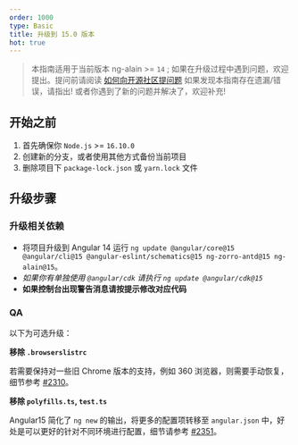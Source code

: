 ```yaml
---
order: 1000
type: Basic
title: 升级到 15.0 版本
hot: true
---
```


> 本指南适用于当前版本 ng-alain >= `14` ;
> 如果在升级过程中遇到问题，欢迎提出。提问前请阅读 [如何向开源社区提问题](https://github.com/seajs/seajs/issues/545)
> 如果发现本指南存在遗漏/错误，请指出!
> 或者你遇到了新的问题并解决了，欢迎补充!

## 开始之前

1. 首先确保你 `Node.js` >= `16.10.0`
2. 创建新的分支，或者使用其他方式备份当前项目
3. 删除项目下 `package-lock.json` 或 `yarn.lock` 文件

## 升级步骤

### 升级相关依赖

- 将项目升级到 Angular 14 运行 `ng update @angular/core@15 @angular/cli@15 @angular-eslint/schematics@15 ng-zorro-antd@15 ng-alain@15`。
- _如果你有单独使用 `@angular/cdk` 请执行 `ng update @angular/cdk@15`_
- **如果控制台出现警告消息请按提示修改对应代码**

### QA

以下为可选升级：

**移除 `.browserslistrc`**

若需要保持对一些旧 Chrome 版本的支持，例如 360 浏览器，则需要手动恢复，细节参考  [#2310](https://github.com/ng-alain/ng-alain/issues/2310#issuecomment-1299460266)。

**移除 `polyfills.ts`, `test.ts`**
 
Angular15 简化了 `ng new` 的输出，将更多的配置项转移至  `angular.json` 中，好处是可以更好的针对不同环境进行配置，细节请参考 [#2351](https://github.com/ng-alain/ng-alain/pull/2351)。
